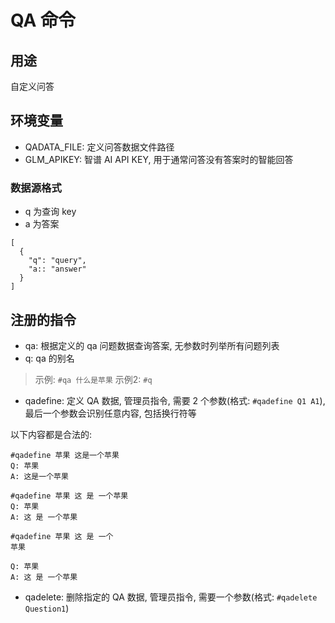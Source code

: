 # QA 命令

## 用途

自定义问答

## 环境变量

- QADATA_FILE: 定义问答数据文件路径
- GLM_APIKEY: 智谱 AI API KEY, 用于通常问答没有答案时的智能回答

### 数据源格式

- q 为查询 key
- a 为答案

```
[
  {
    "q": "query",
    "a:: "answer"
  }
]
```


## 注册的指令

- qa: 根据定义的 qa 问题数据查询答案, 无参数时列举所有问题列表
- q: qa 的别名
> 示例: `#qa 什么是苹果`
> 示例2: `#q`

- qadefine: 定义 QA 数据, 管理员指令, 需要 2 个参数(格式: `#qadefine Q1 A1`), 最后一个参数会识别任意内容, 包括换行符等

以下内容都是合法的:
```
#qadefine 苹果 这是一个苹果
Q: 苹果
A: 这是一个苹果
```

```
#qadefine 苹果 这 是 一个苹果
Q: 苹果
A: 这 是 一个苹果
```

```
#qadefine 苹果 这 是 一个
苹果

Q: 苹果
A: 这 是 一个苹果
```

- qadelete: 删除指定的 QA 数据, 管理员指令, 需要一个参数(格式: `#qadelete Question1`)
